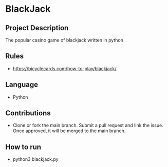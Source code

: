 # BlackJack


## Project Description
The popular casino game of blackjack written in python

## Rules
* https://bicyclecards.com/how-to-play/blackjack/

## Language
* Python


## Contributions
* Clone or fork the main branch. Submit a pull request and link the issue. Once approved, it will be merged to the main branch.

## How to run
* python3 blackjack.py
